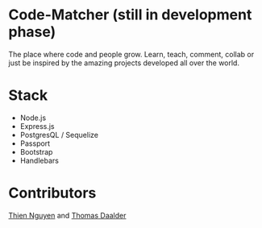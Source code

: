 # Code-Matcher (still in development phase)
The place where code and people grow.
Learn, teach, comment, collab or just be inspired by the amazing projects developed all over the world.

# Stack
* Node.js
* Express.js
* PostgresQL / Sequelize
* Passport
* Bootstrap
* Handlebars

# Contributors
[Thien Nguyen](https://github.com/ThienNgn) and [Thomas Daalder](https://github.com/thomasdaalder)
